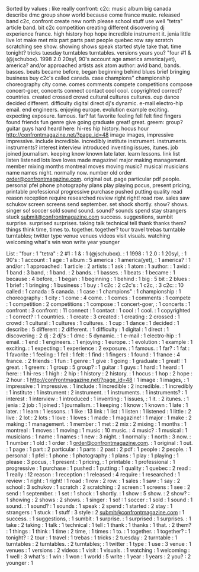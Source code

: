 Sorted by values :
like really confront: c2c: music album big canada describe dmc group show world because come france music. released band c2c, confront create new north please school stuff use well "tetra" article band. bit c2c competition creating different discovering dj experience france. high history hop hope incredible instrument it. jenia little live lot make met mix part parts past people quebec row say scratch scratching see show. showing shows speak started style take that. time tonight? tricks tuesday turntables turntables. versions years you? "four #1 & (@jschubox). 1998 2.0 20syl, 90's account age america america(yet), america? and/or approached artists ask atom author: avid band, bands. basses. beats became before, began beginning behind blues brief bringing business buy c2c's called canada. case champions" championship choreography city come. comes comments compete competitions compose concert-goer, concerts connect contact cool cool. copyrighted correct? countries. created crossed crowd cultural cultures cultures. cup dance decided different. difficulty digital direct dj's dynamic. e-mail electro-hip email. end engineers. enjoying europe. evolution example exciting. expecting exposure. famous. far? fat favorite feeling fell felt find fingers found friends fun genre give going graduate great! great. greem: group? guitar guys hard heard here: hi-res hip history. hocus hour http://confrontmagazine.net/?page_id=48 image images, impressive impressive. include incredible. incredibly institute instrument. instruments. instruments? interest interview introduced inventing issues, itunes. job joined journalism. keeping know known late later. learn lessons. link list listen listened lots love loves made magazine! major making management. member mixing months montreal moves moving music? musical musicians name names night. normally now. number old order order@confrontmagazine.com. original out. page particular pdf people. personal pfel phone photography plans play playing pocus, present pricing, printable professional progressive purchase pushed putting quality read reason reception require researched review right right! road row. sales saw schukov screen screens send september. set shock shortly. show? shows. singer so! soccer sold sound sound. sound? sounds spend stay strangers stuck submit@confrontmagazine.com success. suggestions, sumbit surprise. surprised surprises. taking talk technical tell thank thanks them? things think time, times to. together. together? tour travel trebas turntable turntables; twitter type venue venues videos visit visuals. watching welcoming what's win won write year younger 

List :
"four : 1
"tetra" : 2
#1 : 1
& : 1
(@jschubox). : 1
1998 : 1
2.0 : 1
20syl, : 1
90's : 1
account : 1
age : 1
album : 5
america : 1
america(yet), : 1
america? : 1
and/or : 1
approached : 1
article : 2
artists : 1
ask : 1
atom : 1
author: : 1
avid : 1
band : 3
band, : 1
band. : 2
bands. : 1
basses. : 1
beats : 1
became : 1
because : 4
before, : 1
began : 1
beginning : 1
behind : 1
big : 5
bit : 2
blues : 1
brief : 1
bringing : 1
business : 1
buy : 1
c2c : 2
c2c's : 1
c2c, : 3
c2c: : 10
called : 1
canada : 5
canada. : 1
case : 1
champions" : 1
championship : 1
choreography : 1
city : 1
come : 4
come. : 1
comes : 1
comments : 1
compete : 1
competition : 2
competitions : 1
compose : 1
concert-goer, : 1
concerts : 1
confront : 3
confront: : 11
connect : 1
contact : 1
cool : 1
cool. : 1
copyrighted : 1
correct? : 1
countries. : 1
create : 3
created : 1
creating : 2
crossed : 1
crowd : 1
cultural : 1
cultures : 1
cultures. : 1
cup : 1
dance : 1
decided : 1
describe : 5
different : 2
different. : 1
difficulty : 1
digital : 1
direct : 1
discovering : 2
dj : 2
dj's : 1
dmc : 5
dynamic. : 1
e-mail : 1
electro-hip : 1
email. : 1
end : 1
engineers. : 1
enjoying : 1
europe. : 1
evolution : 1
example : 1
exciting. : 1
expecting : 1
experience : 2
exposure. : 1
famous. : 1
far? : 1
fat : 1
favorite : 1
feeling : 1
fell : 1
felt : 1
find : 1
fingers : 1
found : 1
france : 4
france. : 2
friends : 1
fun : 1
genre : 1
give : 1
going : 1
graduate : 1
great! : 1
great. : 1
greem: : 1
group : 5
group? : 1
guitar : 1
guys : 1
hard : 1
heard : 1
here: : 1
hi-res : 1
high : 2
hip : 1
history : 2
history. : 1
hocus : 1
hop : 2
hope : 2
hour : 1
http://confrontmagazine.net/?page_id=48 : 1
image : 1
images, : 1
impressive : 1
impressive. : 1
include : 1
incredible : 2
incredible. : 1
incredibly : 1
institute : 1
instrument : 2
instrument. : 1
instruments. : 1
instruments? : 1
interest : 1
interview : 1
introduced : 1
inventing : 1
issues, : 1
it. : 2
itunes. : 1
jenia : 2
job : 1
joined : 1
journalism. : 1
keeping : 1
know : 1
known : 1
late : 1
later. : 1
learn : 1
lessons. : 1
like : 13
link : 1
list : 1
listen : 1
listened : 1
little : 2
live : 2
lot : 2
lots : 1
love : 1
loves : 1
made : 1
magazine! : 1
major : 1
make : 2
making : 1
management. : 1
member : 1
met : 2
mix : 2
mixing : 1
months : 1
montreal : 1
moves : 1
moving : 1
music : 10
music. : 4
music? : 1
musical : 1
musicians : 1
name : 1
names : 1
new : 3
night. : 1
normally : 1
north : 3
now. : 1
number : 1
old : 1
order : 1
order@confrontmagazine.com. : 1
original : 1
out. : 1
page : 1
part : 2
particular : 1
parts : 2
past : 2
pdf : 1
people : 2
people. : 1
personal : 1
pfel : 1
phone : 1
photography : 1
plans : 1
play : 1
playing : 1
please : 3
pocus, : 1
present : 1
pricing, : 1
printable : 1
professional : 1
progressive : 1
purchase : 1
pushed : 1
putting : 1
quality : 1
quebec : 2
read : 1
really : 12
reason : 1
reception : 1
released : 4
require : 1
researched : 1
review : 1
right : 1
right! : 1
road : 1
row : 2
row. : 1
sales : 1
saw : 1
say : 2
school : 3
schukov : 1
scratch : 2
scratching : 2
screen : 1
screens : 1
see : 2
send : 1
september. : 1
set : 1
shock : 1
shortly. : 1
show : 5
show. : 2
show? : 1
showing : 2
shows : 2
shows. : 1
singer : 1
so! : 1
soccer : 1
sold : 1
sound : 1
sound. : 1
sound? : 1
sounds : 1
speak : 2
spend : 1
started : 2
stay : 1
strangers : 1
stuck : 1
stuff : 3
style : 2
submit@confrontmagazine.com : 1
success. : 1
suggestions, : 1
sumbit : 1
surprise. : 1
surprised : 1
surprises. : 1
take : 2
taking : 1
talk : 1
technical : 1
tell : 1
thank : 1
thanks : 1
that. : 2
them? : 1
things : 1
think : 1
time : 2
time, : 1
times : 1
to. : 1
together. : 1
together? : 1
tonight? : 2
tour : 1
travel : 1
trebas : 1
tricks : 2
tuesday : 2
turntable : 1
turntables : 2
turntables. : 2
turntables; : 1
twitter : 1
type : 1
use : 3
venue : 1
venues : 1
versions : 2
videos : 1
visit : 1
visuals. : 1
watching : 1
welcoming : 1
well : 3
what's : 1
win : 1
won : 1
world : 5
write : 1
year : 1
years : 2
you? : 2
younger : 1
